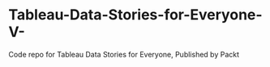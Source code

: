 # Tableau-Data-Stories-for-Everyone-V-
Code repo  for Tableau Data Stories for Everyone, Published by Packt     
